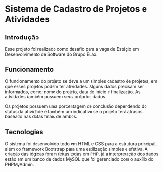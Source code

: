 # Sistema de Cadastro de Projetos e Atividades


## Introdução

Esse projeto foi realizado como desafio para a vaga de Estágio em Desenvolvimento de Software do Grupo Euax.

## Funcionamento

O funcionamento do projeto se deve a um simples cadastro de projetos, em que esses projetos podem ter atividades. Alguns dados precisam ser informados, como: nome 
do projeto, data de início e finalização. As atividades também possuem seus próprios dados.

Os projetos possuem uma porcentagem de conclusão dependendo do status da atividade e também um indicativo se o projeto terá atrasos baseado nas datas finais de ambos.

## Tecnologias

O sistema foi desenvolvido todo em HTML e CSS para a estrutura principal, além do framework Bootstrap para uma estilização simples e efetiva. A criação das lógicas foram 
feitas todas em PHP, já a interpretação dos dados estão em um banco de dados MySQL que foi gerenciado com o auxílio do PHPMyAdmin.  
